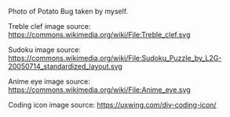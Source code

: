 Photo of Potato Bug taken by myself.

Treble clef image source: https://commons.wikimedia.org/wiki/File:Treble_clef.svg

Sudoku image source: https://commons.wikimedia.org/wiki/File:Sudoku_Puzzle_by_L2G-20050714_standardized_layout.svg

Anime eye image source: https://commons.wikimedia.org/wiki/File:Anime_eye.svg

Coding icon image source: https://uxwing.com/div-coding-icon/